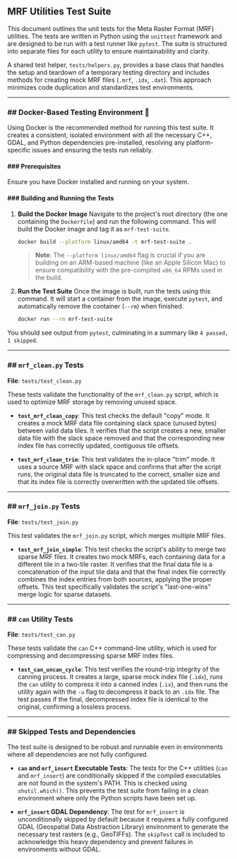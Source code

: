 ## **MRF Utilities Test Suite**

This document outlines the unit tests for the Meta Raster Format (MRF) utilities. The tests are written in Python using the `unittest` framework and are designed to be run with a test runner like `pytest`. The suite is structured into separate files for each utility to ensure maintainability and clarity.

A shared test helper, `tests/helpers.py`, provides a base class that handles the setup and teardown of a temporary testing directory and includes methods for creating mock MRF files (`.mrf`, `.idx`, `.dat`). This approach minimizes code duplication and standardizes test environments.

-----

### \#\# Docker-Based Testing Environment 🐳

Using Docker is the recommended method for running this test suite. It creates a consistent, isolated environment with all the necessary C++, GDAL, and Python dependencies pre-installed, resolving any platform-specific issues and ensuring the tests run reliably.

#### \#\#\# Prerequisites

Ensure you have Docker installed and running on your system.

#### \#\#\# Building and Running the Tests

1.  **Build the Docker Image**
    Navigate to the project's root directory (the one containing the `Dockerfile`) and run the following command. This will build the Docker image and tag it as `mrf-test-suite`.

    ```bash
    docker build --platform linux/amd64 -t mrf-test-suite .
    ```

    > **Note**: The `--platform linux/amd64` flag is crucial if you are building on an ARM-based machine (like an Apple Silicon Mac) to ensure compatibility with the pre-compiled `x86_64` RPMs used in the build.

2.  **Run the Test Suite**
    Once the image is built, run the tests using this command. It will start a container from the image, execute `pytest`, and automatically remove the container (`--rm`) when finished.

    ```bash
    docker run --rm mrf-test-suite
    ```

You should see output from `pytest`, culminating in a summary like `4 passed, 1 skipped`.

-----

### \#\# `mrf_clean.py` Tests

**File**: `tests/test_clean.py`

These tests validate the functionality of the `mrf_clean.py` script, which is used to optimize MRF storage by removing unused space.

  * **`test_mrf_clean_copy`**: This test checks the default "copy" mode. It creates a mock MRF data file containing slack space (unused bytes) between valid data tiles. It verifies that the script creates a new, smaller data file with the slack space removed and that the corresponding new index file has correctly updated, contiguous tile offsets.

  * **`test_mrf_clean_trim`**: This test validates the in-place "trim" mode. It uses a source MRF with slack space and confirms that after the script runs, the original data file is truncated to the correct, smaller size and that its index file is correctly overwritten with the updated tile offsets.

-----

### \#\# `mrf_join.py` Tests

**File**: `tests/test_join.py`

This test validates the `mrf_join.py` script, which merges multiple MRF files.

  * **`test_mrf_join_simple`**: This test checks the script's ability to merge two sparse MRF files. It creates two mock MRFs, each containing data for a different tile in a two-tile raster. It verifies that the final data file is a concatenation of the input tile data and that the final index file correctly combines the index entries from both sources, applying the proper offsets. This test specifically validates the script's "last-one-wins" merge logic for sparse datasets.

-----

### \#\# `can` Utility Tests

**File**: `tests/test_can.py`

These tests validate the `can` C++ command-line utility, which is used for compressing and decompressing sparse MRF index files.

  * **`test_can_uncan_cycle`**: This test verifies the round-trip integrity of the canning process. It creates a large, sparse mock index file (`.idx`), runs the `can` utility to compress it into a canned index (`.ix`), and then runs the utility again with the `-u` flag to decompress it back to an `.idx` file. The test passes if the final, decompressed index file is identical to the original, confirming a lossless process.

-----

### \#\# Skipped Tests and Dependencies

The test suite is designed to be robust and runnable even in environments where all dependencies are not fully configured.

  * **`can` and `mrf_insert` Executable Tests**: The tests for the C++ utilities (`can` and `mrf_insert`) are conditionally skipped if the compiled executables are not found in the system's PATH. This is checked using `shutil.which()`. This prevents the test suite from failing in a clean environment where only the Python scripts have been set up.

  * **`mrf_insert` GDAL Dependency**: The test for `mrf_insert` is unconditionally skipped by default because it requires a fully configured GDAL (Geospatial Data Abstraction Library) environment to generate the necessary test rasters (e.g., GeoTIFFs). The `skipTest` call is included to acknowledge this heavy dependency and prevent failures in environments without GDAL.
